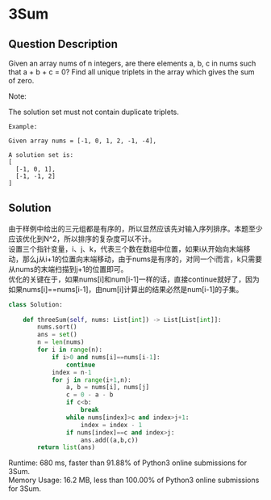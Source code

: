 # 3Sum

## Question Description

Given an array nums of n integers, are there elements a, b, c in nums such that a + b + c = 0? Find all unique triplets in the array which gives the sum of zero.

Note:

The solution set must not contain duplicate triplets.

```
Example:

Given array nums = [-1, 0, 1, 2, -1, -4],

A solution set is:
[
  [-1, 0, 1],
  [-1, -1, 2]
]
```

## Solution

由于样例中给出的三元组都是有序的，所以显然应该先对输入序列排序。本题至少应该优化到N^2，所以排序的复杂度可以不计。  
设置三个指针变量，i、j、k，代表三个数在数组中位置，如果i从开始向末端移动，那么j从i+1的位置向末端移动，由于nums是有序的，对同一个i而言，k只需要从nums的末端扫描到j+1的位置即可。  
优化的关键在于，如果nums[i]和num[i-1]一样的话，直接continue就好了，因为如果nums[i]==nums[i-1]，由num[i]计算出的结果必然是num[i-1]的子集。

```python
class Solution:
    
    def threeSum(self, nums: List[int]) -> List[List[int]]:
        nums.sort()
        ans = set()
        n = len(nums)
        for i in range(n):
            if i>0 and nums[i]==nums[i-1]:
                continue
            index = n-1
            for j in range(i+1,n):
                a, b = nums[i], nums[j]
                c = 0 - a - b
                if c<b:
                    break
                while nums[index]>c and index>j+1:
                    index = index - 1
                if nums[index]==c and index>j:
                    ans.add((a,b,c))
        return list(ans)
```

Runtime: 680 ms, faster than 91.88% of Python3 online submissions for 3Sum.  
Memory Usage: 16.2 MB, less than 100.00% of Python3 online submissions for 3Sum.